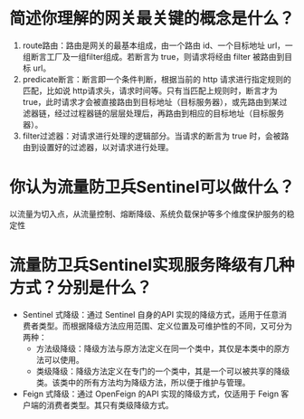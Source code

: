 # 简述你理解的网关最关键的概念是什么？

1. route路由：路由是网关的最基本组成，由一个路由 id、一个目标地址 url，一组断言工厂及一组filter组成。若断言为 true，则请求将经由 filter 被路由到目标 url。
2. predicate断言：断言即一个条件判断，根据当前的 http 请求进行指定规则的匹配，比如说 http请求头，请求时间等。只有当匹配上规则时，断言才为 true，此时请求才会被直接路由到目标地址（目标服务器），或先路由到某过滤器链，经过过程器链的层层处理后，再路由到相应的目标地址（目标服务器）。
3. filter过滤器：对请求进行处理的逻辑部分。当请求的断言为 true 时，会被路由到设置好的过滤器，以对请求进行处理。

# 你认为流量防卫兵Sentinel可以做什么？

以流量为切入点，从流量控制、熔断降级、系统负载保护等多个维度保护服务的稳定性  

# 流量防卫兵Sentinel实现服务降级有几种方式？分别是什么？

- Sentinel 式降级：通过 Sentinel 自身的API 实现的降级方式，适用于任意消费者类型。而根据降级方法应用范围、定义位置及可维护性的不同，又可分为两种：
    - 方法级降级：降级方法与原方法定义在同一个类中，其仅是本类中的原方法可以使用。
    - 类级降级：降级方法定义在专门的一个类中，其是一个可以被共享的降级类。该类中的所有方法均为降级方法，所以便于维护与管理。
- Feign 式降级：通过 OpenFeign 的API 实现的降级方式，仅适用于 Feign 客户端的消费者类型。其只有类级降级方式。